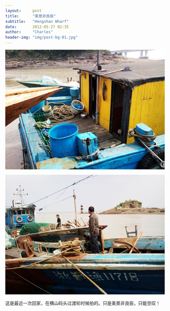 ```yaml
---
layout:     post
title:      "美景非良辰"
subtitle:   "Hengshan Wharf"
date:       2012-05-27 02:35
author:     "Charles"
header-img: "img/post-bg-01.jpg"
---
```


![hengshanwharf2](/img/hengshanwharf2.jpg)

![hengshanwharf1](/img/hengshanwharf1.jpg)

这是最近一次回家，在横山码头过渡轮时候拍的。只是美景非良辰，只能空叹！